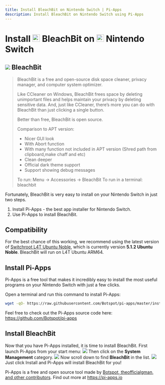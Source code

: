 ```yaml
---
title: Install BleachBit on Nintendo Switch | Pi-Apps
description: Install BleachBit on Nintendo Switch using Pi-Apps
---
```

<div class="simple-install-content content">

# Install <img src="/img/app-icons/BleachBit/icon-64.png" height=24> BleachBit on <img src=/img/other-icons/switch-icon.svg height=24> Nintendo Switch

## <img src="/img/app-icons/BleachBit/icon-64.png"> BleachBit
> BleachBit is a free and open-source disk space cleaner, privacy manager, and computer system optimizer.
> 
> Like CCleaner on Windows, BleachBit frees space by deleting unimportant files and helps maintain your privacy by deleting sensitive data. 
> And, just like CCleaner, there’s more you can do with BleachBit than just clicking a single button.
> 
> Better than free, BleachBit is open source.
> 
> Comparison to APT version:
> - Nicer GUI look
> - With Abort function
> - With many function not included in APT version (Shred path from clipboard,make chaff and etc)
> - Clean deeper
> - Official dark theme support
> - Support showing debug messages
> 
> To run: Menu -> Accessories -> BleachBit
> To run in a terminal: bleachbit

Fortunately, BleachBit is very easy to install on your Nintendo Switch in just two steps.
1. Install Pi-Apps - the best app installer for Nintendo Switch.
2. Use Pi-Apps to install BleachBit.
</div>
<div class="simple-install-content content">

## Compatibility
For the best chance of this working, we recommend using the latest version of [Switchroot L4T Ubuntu Noble](https://wiki.switchroot.org/wiki/linux/l4t-ubuntu-noble-installation-guide), which is currently version **5.1.2 Ubuntu Noble**.
BleachBit will run on L4T Ubuntu ARM64.
</div>
<div class="simple-install-content content">

## Install Pi-Apps

Pi-Apps is a free tool that makes it incredibly easy to install the most useful programs on your Nintendo Switch with just a few clicks.

Open a terminal and run this command to install Pi-Apps:
```bash
wget -qO- https://raw.githubusercontent.com/Botspot/pi-apps/master/install | bash
```
Feel free to check out the Pi-Apps source code here: https://github.com/Botspot/pi-apps
</div>
<div class="simple-install-content content">

## Install BleachBit

Now that you have Pi-Apps installed, it is time to install BleachBit.
First launch Pi-Apps from your start menu:
<img src="/img/start-menu.png">
Then click on the <b>System Management</b> category.
<img src="/img/category-selections/System Management.png">
Now scroll down to find <b>BleachBit</b> in the list.
<img src="/img/app-icons/BleachBit/app-selection.png">
Just click Install and Pi-Apps will install BleachBit for you!
</div>
<div class="simple-install-content content">

Pi-Apps is a free and open source tool made by [Botspot, theofficialgman, and other contributors](/about/#contributors). Find out more at https://pi-apps.io
</div>
